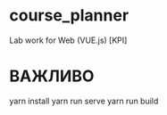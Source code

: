 # course_planner

Lab work for Web (VUE.js) [KPI]



# ВАЖЛИВО
yarn install
yarn run serve
yarn run build
